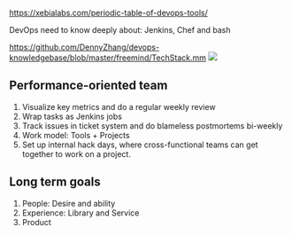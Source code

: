 https://xebialabs.com/periodic-table-of-devops-tools/

DevOps need to know deeply about: Jenkins, Chef and bash

https://github.com/DennyZhang/devops-knowledgebase/blob/master/freemind/TechStack.mm
![](../images/techstack.png)

## Performance-oriented team
1. Visualize key metrics and do a regular weekly review
2. Wrap tasks as Jenkins jobs
3. Track issues in ticket system and do blameless postmortems bi-weekly
4. Work model: Tools + Projects
5. Set up internal hack days, where cross-functional teams can get together to work on a project.

## Long term goals
1. People: Desire and ability
2. Experience: Library and Service
3. Product
